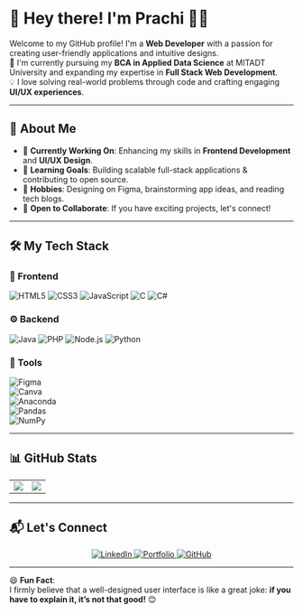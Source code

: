 # 👋 Hey there! I'm Prachi 👩‍💻

Welcome to my GitHub profile! I'm a **Web Developer** with a passion for creating user-friendly applications and intuitive designs.  
🌟 I'm currently pursuing my **BCA in Applied Data Science** at MITADT University and expanding my expertise in **Full Stack Web Development**.  
💡 I love solving real-world problems through code and crafting engaging **UI/UX experiences**.  

---

## 🚀 About Me  
- 🔭 **Currently Working On**: Enhancing my skills in **Frontend Development** and **UI/UX Design**.  
- 🌱 **Learning Goals**: Building scalable full-stack applications & contributing to open source.  
- 🎨 **Hobbies**: Designing on Figma, brainstorming app ideas, and reading tech blogs.  
- 👯 **Open to Collaborate**: If you have exciting projects, let's connect!  

---

## 🛠️ My Tech Stack  
### 🌟 Frontend  
![HTML5](https://img.shields.io/badge/html5-%23E34F26.svg?style=for-the-badge&logo=html5&logoColor=white) 
![CSS3](https://img.shields.io/badge/css3-%231572B6.svg?style=for-the-badge&logo=css3&logoColor=white) 
![JavaScript](https://img.shields.io/badge/javascript-%23323330.svg?style=for-the-badge&logo=javascript&logoColor=%23F7DF1E) 
![C](https://img.shields.io/badge/c-%2300599C.svg?style=for-the-badge&logo=c&logoColor=white) 
![C#](https://img.shields.io/badge/c%23-%23239120.svg?style=for-the-badge&logo=csharp&logoColor=white)

### ⚙️ Backend  
![Java](https://img.shields.io/badge/java-%23ED8B00.svg?style=for-the-badge&logo=openjdk&logoColor=white) 
![PHP](https://img.shields.io/badge/php-%23777BB4.svg?style=for-the-badge&logo=php&logoColor=white) 
![Node.js](https://img.shields.io/badge/Node.js-43853D?style=for-the-badge&logo=node.js&logoColor=white) 
![Python](https://img.shields.io/badge/python-3670A0?style=for-the-badge&logo=python&logoColor=ffdd54)

### 🧰 Tools  
![Figma](https://img.shields.io/badge/figma-%23F24E1E.svg?style=for-the-badge&logo=figma&logoColor=white)  
![Canva](https://img.shields.io/badge/Canva-%2300C4CC.svg?style=for-the-badge&logo=Canva&logoColor=white)  
![Anaconda](https://img.shields.io/badge/Anaconda-%2344A833.svg?style=for-the-badge&logo=anaconda&logoColor=white)  
![Pandas](https://img.shields.io/badge/pandas-%23150458.svg?style=for-the-badge&logo=pandas&logoColor=white)  
![NumPy](https://img.shields.io/badge/numpy-%23013243.svg?style=for-the-badge&logo=numpy&logoColor=white)



---

## 📊 GitHub Stats  
<table>
  <tr>
    <td>
      <img src="https://github-readme-stats.vercel.app/api/top-langs/?username=PrachiKumari04&theme=radical&hide_border=false&include_all_commits=true&count_private=false&layout=compact" />
    </td>
    <td>
      <img src="https://github-readme-streak-stats.herokuapp.com/?user=PrachiKumari04&theme=radical&hide_border=false" />
    </td>
  </tr>
</table>

---

## 📬 Let's Connect  

<p align="center">
  <a href="https://www.linkedin.com/in/prachi-kumari-a56744341/">
    <img src="https://img.shields.io/badge/LinkedIn-%230077B5.svg?style=for-the-badge&logo=linkedin&logoColor=white" alt="LinkedIn" />
  </a>
  <a href="https://kumariprachi.carrd.co/">
    <img src="https://img.shields.io/badge/Portfolio-%23e84545.svg?style=for-the-badge&logo=web&logoColor=white" alt="Portfolio" />
  </a>
  <a href="https://github.com/PrachiKumari04">
    <img src="https://img.shields.io/badge/GitHub-%23181717.svg?style=for-the-badge&logo=github&logoColor=white" alt="GitHub" />
  </a>
</p>

---

😄 **Fun Fact**:  
I firmly believe that a well-designed user interface is like a great joke: **if you have to explain it, it’s not that good!** 😊  
